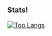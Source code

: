### Stats!
[![Top Langs](https://github-readme-stats.vercel.app/api/top-langs/?username=Markojudas&theme=radical&langs_count=6)](https://github.com/anuraghazra/github-readme-stats)

